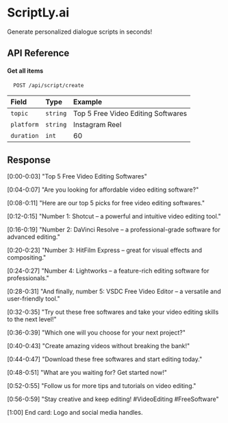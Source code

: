
# ScriptLy.ai

Generate personalized dialogue scripts in seconds!


## API Reference

#### Get all items

```http
  POST /api/script/create
```

| Field | Type     | Example                |
| :-------- | :------- | :------------------------- |
| `topic` | `string` | Top 5 Free Video Editing Softwares |
| `platform` | `string` | Instagram Reel |
| `duration` | `int` | 60 |


## Response

[0:00-0:03] "Top 5 Free Video Editing Softwares"

[0:04-0:07]
"Are you looking for affordable video editing software?"

[0:08-0:11]
"Here are our top 5 picks for free video editing softwares."

[0:12-0:15]
"Number 1: Shotcut – a powerful and intuitive video editing tool."

[0:16-0:19]
"Number 2: DaVinci Resolve – a professional-grade software for advanced editing."

[0:20-0:23]
"Number 3: HitFilm Express – great for visual effects and compositing."

[0:24-0:27]
"Number 4: Lightworks – a feature-rich editing software for professionals."

[0:28-0:31]
"And finally, number 5: VSDC Free Video Editor – a versatile and user-friendly tool."

[0:32-0:35]
"Try out these free softwares and take your video editing skills to the next level!"

[0:36-0:39]
"Which one will you choose for your next project?"

[0:40-0:43]
"Create amazing videos without breaking the bank!"

[0:44-0:47]
"Download these free softwares and start editing today."

[0:48-0:51]
"What are you waiting for? Get started now!"

[0:52-0:55]
"Follow us for more tips and tutorials on video editing."

[0:56-0:59]
"Stay creative and keep editing! #VideoEditing #FreeSoftware"

[1:00]
End card: Logo and social media handles.